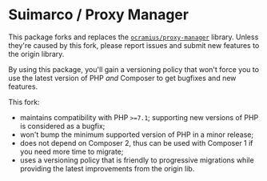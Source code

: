 # Suimarco / Proxy Manager

This package forks and replaces the [`ocramius/proxy-manager`](https://github.com/Ocramius/ProxyManager/) library.
Unless they're caused by this fork, please report issues and submit new features to the origin library.

By using this package, you'll gain a versioning policy that won't force you to
use the latest version of PHP *and* Composer to get bugfixes and new features.

This fork:

- maintains compatibility with PHP `>=7.1`;
  supporting new versions of PHP is considered as a bugfix;
- won't bump the minimum supported version of PHP in a minor release;
- does not depend on Composer 2, thus can be used with Composer 1 if you need more time to migrate;
- uses a versioning policy that is friendly to progressive migrations
  while providing the latest improvements from the origin lib.
